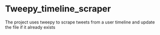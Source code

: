# Tweepy_timeline_scraper
The project uses tweepy to scrape tweets from a user timeline and update the file if it already exists
